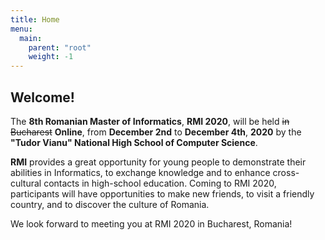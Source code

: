 ```yaml
---
title: Home
menu:
  main:
    parent: "root"
    weight: -1
---
```


## Welcome!

The **8th Romanian Master of Informatics**, **RMI 2020**, will be held
~~in Bucharest~~ **Online**, from **December 2nd** to **December 4th**, **2020** by the
**"Tudor Vianu" National High School of Computer Science**.

**RMI** provides a great opportunity for young people to demonstrate their
abilities in Informatics, to exchange knowledge and to enhance cross-cultural
contacts in high-school education. Coming to RMI 2020, participants will have
opportunities to make new friends, to visit a friendly country, and to discover
the culture of Romania.

We look forward to meeting you at RMI 2020 in Bucharest, Romania!

<!-- [![roll-up](/assets/rollup.png)](/assets/rollup.png) -->
